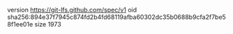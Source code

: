 version https://git-lfs.github.com/spec/v1
oid sha256:894e37f7945c874fd2b4fd68119afba60302dc35b0688b9cfa2f7be58f1ee01e
size 1973
